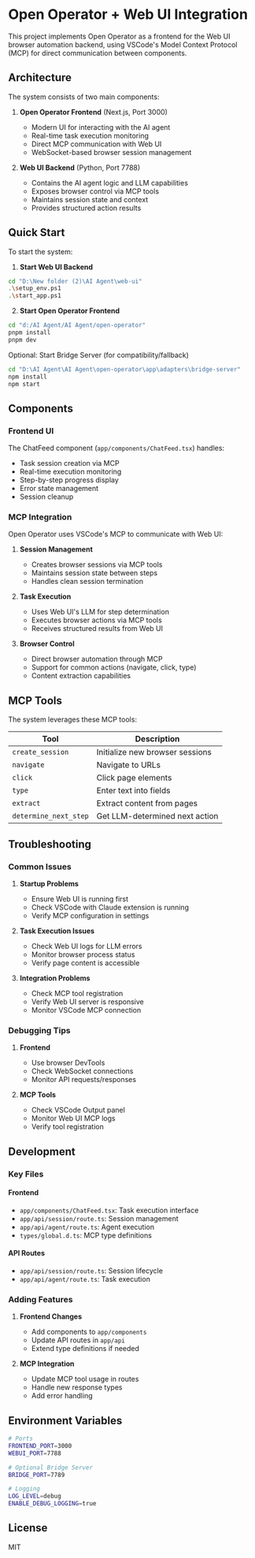 # Open Operator + Web UI Integration

This project implements Open Operator as a frontend for the Web UI browser automation backend, using VSCode's Model Context Protocol (MCP) for direct communication between components.

## Architecture

The system consists of two main components:

1. **Open Operator Frontend** (Next.js, Port 3000)
   - Modern UI for interacting with the AI agent
   - Real-time task execution monitoring
   - Direct MCP communication with Web UI
   - WebSocket-based browser session management

2. **Web UI Backend** (Python, Port 7788)
   - Contains the AI agent logic and LLM capabilities
   - Exposes browser control via MCP tools
   - Maintains session state and context
   - Provides structured action results

## Quick Start

To start the system:

1. **Start Web UI Backend**
```bash
cd "D:\New folder (2)\AI Agent\web-ui"  
.\setup_env.ps1
.\start_app.ps1
```

2. **Start Open Operator Frontend**
```bash
cd "d:/AI Agent/AI Agent/open-operator"
pnpm install  
pnpm dev
```

Optional: Start Bridge Server (for compatibility/fallback)
```bash
cd "D:\AI Agent\AI Agent\open-operator\app\adapters\bridge-server"
npm install 
npm start
```

## Components

### Frontend UI

The ChatFeed component (`app/components/ChatFeed.tsx`) handles:
- Task session creation via MCP
- Real-time execution monitoring
- Step-by-step progress display
- Error state management
- Session cleanup

### MCP Integration

Open Operator uses VSCode's MCP to communicate with Web UI:

1. **Session Management**
   - Creates browser sessions via MCP tools
   - Maintains session state between steps
   - Handles clean session termination

2. **Task Execution**
   - Uses Web UI's LLM for step determination
   - Executes browser actions via MCP tools
   - Receives structured results from Web UI

3. **Browser Control**
   - Direct browser automation through MCP
   - Support for common actions (navigate, click, type)
   - Content extraction capabilities

## MCP Tools

The system leverages these MCP tools:

| Tool | Description |
|------|-------------|
| `create_session` | Initialize new browser sessions |
| `navigate` | Navigate to URLs |
| `click` | Click page elements |
| `type` | Enter text into fields |
| `extract` | Extract content from pages |
| `determine_next_step` | Get LLM-determined next action |

## Troubleshooting

### Common Issues

1. **Startup Problems**
   - Ensure Web UI is running first
   - Check VSCode with Claude extension is running
   - Verify MCP configuration in settings

2. **Task Execution Issues**
   - Check Web UI logs for LLM errors
   - Monitor browser process status
   - Verify page content is accessible

3. **Integration Problems**
   - Check MCP tool registration
   - Verify Web UI server is responsive
   - Monitor VSCode MCP connection

### Debugging Tips

1. **Frontend**
   - Use browser DevTools
   - Check WebSocket connections
   - Monitor API requests/responses

2. **MCP Tools**
   - Check VSCode Output panel
   - Monitor Web UI MCP logs
   - Verify tool registration

## Development

### Key Files

#### Frontend
- `app/components/ChatFeed.tsx`: Task execution interface
- `app/api/session/route.ts`: Session management
- `app/api/agent/route.ts`: Agent execution
- `types/global.d.ts`: MCP type definitions

#### API Routes
- `app/api/session/route.ts`: Session lifecycle
- `app/api/agent/route.ts`: Task execution

### Adding Features

1. **Frontend Changes**
   - Add components to `app/components`
   - Update API routes in `app/api`
   - Extend type definitions if needed

2. **MCP Integration**
   - Update MCP tool usage in routes
   - Handle new response types
   - Add error handling

## Environment Variables

```bash
# Ports
FRONTEND_PORT=3000
WEBUI_PORT=7788

# Optional Bridge Server
BRIDGE_PORT=7789

# Logging
LOG_LEVEL=debug
ENABLE_DEBUG_LOGGING=true
```

## License

MIT
